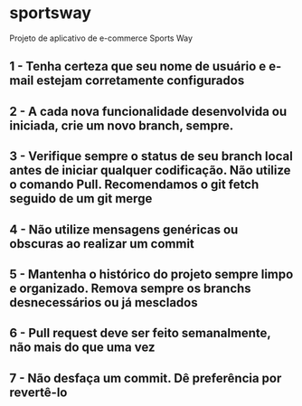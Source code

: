 # sportsway
Projeto de aplicativo de e-commerce Sports Way

## 1 - Tenha certeza que seu nome de usuário e e-mail estejam corretamente configurados

## 2 - A cada nova funcionalidade desenvolvida ou iniciada, crie um novo branch, sempre.

## 3 - Verifique sempre o status de seu branch local antes de iniciar qualquer codificação. Não utilize o comando Pull. Recomendamos o git fetch seguido de um git merge 

## 4 - Não utilize mensagens genéricas ou obscuras ao realizar um commit

## 5 - Mantenha o histórico do projeto sempre limpo e organizado. Remova sempre os branchs desnecessários ou já mesclados

## 6 - Pull request deve ser feito semanalmente, não mais do que uma vez

## 7 - Não desfaça um commit. Dê preferência por revertê-lo
